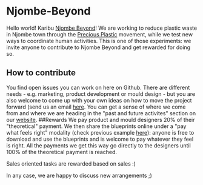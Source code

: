 # Njombe-Beyond
Hello world! Karibu [Njombe Beyond](https://www.smartcentretanzania.or.tz/index.php/projects/njombe-beyond/)!
We are working to reduce plastic waste in Njombe town through the [Precious Plastic](https://preciousplastic.com/) movement, while we test new ways to coordinate human activities. This is one of those experiments: we invite anyone to contribute to Njombe Beyond and get rewarded for doing so.
## How to contribute
You find open issues you can work on here on Github. There are different needs - e.g. marketing, product development or mould design  - but you are also welcome to come up with your own ideas on how to move the project forward (send us an email [here](mailto:hi.njombe@gmail.com). You can get a sense of where we come from and where we are heading in the "past and future activites" section on our [website](https://www.smartcentretanzania.or.tz/index.php/projects/njombe-beyond/).
##Rewards
We pay product and mould designers 20% of their "theoretical" payment. We then share the blueprints online under a "pay what feels right" modality (check previous example [here](https://bazar.preciousplastic.com/shipo-smart-centre-tanzania/)): anyone is free to download and use the blueprints and is welcome to pay whatever they feel is right. All the payments we get this way go directly to the designers until 100% of the theoretical payment is reached.  

Sales oriented tasks are rewarded based on sales :) 

In any case, we are happy to discuss new arrangements ;)
